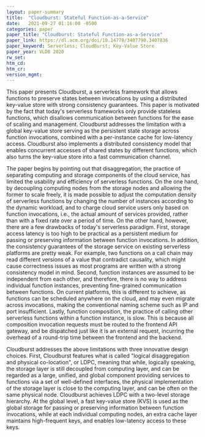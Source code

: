 ```yaml
---
layout: paper-summary
title:  "Cloudburst: Stateful Function-as-a-Service"
date:   2021-09-27 01:16:00 -0500
categories: paper
paper_title: "Cloudburst: Stateful Function-as-a-Service"
paper_link: https://dl.acm.org/doi/10.14778/3407790.3407836
paper_keyword: Serverless; CloudBurst; Key-Value Store
paper_year: VLDB 2020
rw_set:
htm_cd:
htm_cr:
version_mgmt:
---
```


This paper presents Cloudburst, a serverless framework that allows functions to preserve states between invocations
by using a distributed key-value store with strong consistency guarantees.
This paper is motivated by the fact that today's serverless frameworks only provide stateless functions, which disallows
communication between functions for the ease of scaling and management. 
Cloudburst addresses the limitation with a global key-value store serving as the persistent state storage across 
function invocations, combined with a per-instance cache for low-latency access.
Cloudburst also implements a distributed consistency model that enables concurrent accesses of shared states by 
different functions, which also turns the key-value store into a fast communication channel.

The paper begins by pointing out that disaggregation, the practice of separating computing and storage components of 
the cloud service, has limited the usability and efficiency of serverless functions. On the one hand, by decoupling 
computing nodes from the storage nodes and allowing the former to scale freely, it is made possible to adjust the 
computation density of serverless functions by changing the number of instances according to the dynamic workload,
and to charge cloud service users only based on function invocations, i.e., the actual amount of services provided, 
rather than with a fixed rate over a period of time. 
On the other hand, however, there are a few drawbacks of today's serverless paradigm.
First, storage access latency is too high to be practical as a persistent medium for passing or preserving information 
between function invocations. In addition, the consistency guarantees of the storage service on existing serverless
platforms are pretty weak. For example, two functions on a call chain may read different versions of a value that
contradict causality, which might cause correctness issues as most programs are written with a strong consistency 
model in mind.
Second, function instances are assumed to be independent from each other, and therefore,
there is no way to address individual function instances, preventing fine-grained communication between functions.
On current platforms, this is different to achieve, as functions can be scheduled anywhere on the cloud, and may 
even migrate across invocations, making the conventional naming scheme such as IP and port insufficient. 
Lastly, function composition, the practice of calling other serverless functions within a function instance, is 
slow. This is because all composition invocation requests must be routed to the frontend API gateway, and be dispatched 
just like it is an external request, incurring the overhead of a round-trip time between the frontend and the backend.

Cloudburst addresses the above limitations with three innovative design choices.
First, Cloudburst features what is called "logical disaggregation and physical co-location", or LDPC, meaning that
while, logically speaking, the storage layer is still decoupled from computing layer, and can be regarded as a 
large, unified, and global component providing services to functions via a set of well-defined interfaces, 
the physical implementation of the storage layer is close to the computing layer, and can be often on the same 
physical node.
Cloudburst achieves LDPC with a two-level storage hierarchy. At the global level, a fast key-value store (KVS) is used 
as the global storage for passing or preserving information between function invocations, while at each individual
computing nodes, an extra cache layer maintains high-frequent keys, and enables low-latency access to these keys. 

